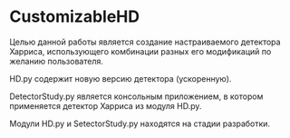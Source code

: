 # CustomizableHD

Целью данной работы является создание настраиваемого детектора Харриса, 
использующего комбинации разных его модификаций по желанию пользователя.

HD.py содержит новую версию детектора (ускоренную).

DetectorStudy.py является консольным приложением, в котором применяется детектор Харриса из модуля HD.py.

Модули HD.py и SetectorStudy.py находятся на стадии разработки.
